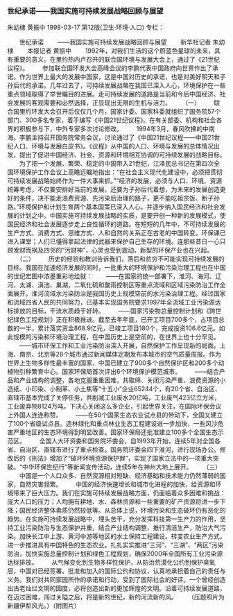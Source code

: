 ### 世纪承诺——我国实施可持续发展战略回顾与展望
朱幼棣  黄振中
1998-03-17
第12版(卫生·环境·人口)
专栏：

　　世纪承诺
　　——我国实施可持续发展战略回顾与展望
　　新华社记者  朱幼棣
　　本报记者  黄振中
　　1992年，对我们生活的这个蔚蓝色星球的未来，具有重要的意义。在里约热内卢召开的联合国环境与发展大会上，通过了《21世纪议程》。
　　参加联合国环发大会高峰会议的李鹏代表中国政府向世界作出了承诺。作为世界上最大的发展中国家，这是中国对历史的承诺，也是对美好明天和子孙后代的承诺。几年过去了，可持续发展战略在我国已深入人心，环境保护在一些重点领域取得了举世瞩目的进展。走可持续发展的道路是当前和今后中国经济、社会发展的客观需要和必然选择，正显现出无限的生机与活力。
　　（一）
　　联合国里约环发大会召开后仅仅几个月，国家计委、国家科委就组织了国务院57个部门、300多名专家，着手编写《中国21世纪议程》。在有关部委、机构和社会各界的积极参与下，中外专家多次讨论修改。
　　1994年3月，春风吹拂的中南海。李鹏主持召开国务院常务会议，讨论通过了《中国21世纪议程——中国21世纪人口、环境与发展白皮书》。《议程》从中国的人口、环境与发展的总体情况出发，提出了促进中国经济、社会、资源和环境相互协调的可持续发展的战略目标。
　　为了把一个发展、繁荣、稳定的中国带入21世纪，江泽民总书记在第四次全国环境保护工作会议上高瞻远瞩地指出：“在社会主义现代化建设中，必须把贯彻可持续发展战略始终作为一件大事来抓。”“经济的发展，必须与人口、环境、资源统筹考虑，不仅要安排好当前的发展，还要为子孙后代着想，为未来的发展创造更好的条件，决不能走浪费资源、先污染后治理的路子，更不能吃祖宗饭、断子孙路。”环境保护和计划生育两个基本国策已深入人心，并逐步纳入国民经济和社会发展的计划之中。中国实施可持续发展战略的实质，是要开创一种新的发展模式，使国民经济和社会发展逐步走上良性循环的道路。在短短的几年中，不可持续发展的生产方式、消费方式、思维方式、人和自然的关系正在古老的中国转变。环保课已进入课堂；人们已懂得拿起法律的武器来保护自己生存的环境。连那些昔日一心只顾发财而祸及四邻的“污财神”，心灵也受到震动。新型的环保产业也在兴起。
　　（二）
　　历史的经验和教训告诉我们，落后和贫穷不可能实现可持续发展的目标。我国在加速经济发展的同时，一批重大的环境保护和污染治理工程也在中国的世纪宏图中浓墨重彩地绘就：
　　——在国家的统一部署下，淮河、海河、辽河，太湖、滇池、巢湖，二氧化硫和酸雨控制区等重点流域和区域污染防治工作全面展开。淮河流域水污染防治是我国历史上规模空前的水污染治理工程。经过国家和流域四省人民的共同努力，已基本实现国务院要求1997年全流域工业污染源达标排放的目标，干流水质趋于好转。
　　——国家污染物总量控制计划和《跨世纪绿色工程规划》正在积极推进。截至去年年底，已开工项目700多个，占项目总数的一半，累计落实资金868.9亿元，已竣工项目180个，完成投资106.6亿元。如此规模的污染和环境治理工程，在中国历史上是空前的，在世界上也十分罕见。
　　——城市环保工作和工业污染防治深入开展，自然保护工作呈现新的局面。上海、南京、北京等28个城市通过新闻媒体定期发布本城市的空气质量周报。作为世界上生物多样性最丰富的国家，中国已建立了900多个自然保护区和200多个动植物引种繁育中心。国家环保局首次评出6个环境保护模范城市。
　　——结合产品和产业结构的调整，各地克服重重困难，共取缔、关闭污染严重、浪费资源的小造纸、小印染、小制革、小土焦等“十五小”企业65244个，有20个省、自治区、直辖市基本完成了关停任务，共削减工业废水20亿吨，工业废气423亿立方米，工业废弃物8124万吨。下决心关闭这么多企业，引起世界关注，在国际环保会议上外国人连连称赞。
　　——在50个国家生态农业试点县的带动下，全国又建立了100个省级试点县。造林绿化和重点林业生态工程建设进一步加快，一些风沙危害严重地区的生态环境得到明显改善。国家环保局还批准建立100多个全国生态示范区。
　　全国人大环资委和国务院环委会，自1993年开始，连续5年对全国各省、自治区、直辖市进行了重点检查。国务院环委会四下淮河，进行现场办公。修改后的《刑法》增加了“破坏环境资源保护罪”，实现了国家立法中的一项重大突破。“中华环保世纪行”等新闻宣传活动，连续5年在神州大地上展开。
　　（三）
　　中国是一个人口众多、自然资源相对短缺、经济基础和技术能力仍然薄弱的国家，自然灾害频繁。
　　中国的经济快速增长和城市化进程的加快，给资源和环境带来了巨大压力。我们在实施可持续发展战略方面，仍面临着众多困难和挑战：庞大人口的压力；人均拥有耕地、水、森林资源和一些重要的矿产资源将进一步下降；国民经济整体素质仍然较低等。从总体上说，环境污染和生态破坏仍有恶化的趋势。在实施可持续发展战略中，埋头苦干，充分发挥科技第一生产力的作用，坚持工业污染防治与生态保护并重，结合产业结构调整，推行清洁生产，防治大气污染。加快长江中上游、黄河中游等地区的水土保持工程建设。转变农业生产方式，进一步推进具有中国特色的生态农业。扎扎实实推进“三河”、“三湖”、“两区”污染防治，加快实施总量控制计划和绿色工程规划，确保2000年全国所有工业污染源达标排放。
　　从气候变化到生物多样性保护，从防治荒漠化公约到保护臭氧层，中国对已经签署、批准和加入的国际公约和协议，认真地承担着自己的责任与义务。我们对共同家园所作的承诺和行动，受到了国际社会的好评。一个曾经创造出古老灿烂文明的国度，必将创造出新的更加辉煌的文明。沿着可持续发展道路，在迈过困难，闯过关隘之后，将是新的世纪，新的河流新的风。
　　（压题照片为新疆伊犁风光。）（附图片）
